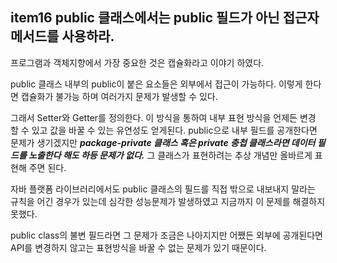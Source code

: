 ## item16 public 클래스에서는 public 필드가 아닌 접근자 메서드를 사용하라.

프로그램과 객체지향에서 가장 중요한 것은 캡슐화라고 이야기 하였다.

public 클래스 내부의 public이 붙은 요소들은 외부에서 접근이 가능하다. 이렇게 한다면 캡슐화가 불가능 하며 여러가지 문제가 발생할 수 있다.

그래서 Setter와 Getter를 정의한다. 이 방식을 통하여 내부 표현 방식을 언제든 변경 할 수 있고 값을 바꿀 수 있는 유연성도 얻게된다. public으로 내부 필드를 공개한다면 문제가 생기겠지만 *__package-private 클래스 혹은 private 충첩 클래스라면 데이터 필드를 노출한다 해도 하등 문제가 없다.__* 그 클래스가 표현하려는 추상 개념만 올바르게 표현해 주면 된다. 

자바 플랫폼 라이브러리에서도 public 클래스의 필드를 직접 밖으로 내보내지 말라는 규칙을 어긴 경우가 있는데 심각한 성능문제가 발생하였고 지금까지 이 문제를 해결하지 못했다. 

public class의 불변 필드라면 그 문제가 조금은 나아지지만 어쨌든 외부에 공개된다면 API를 변경하지 않고는 표현방식을 바꿀 수 없는 문제가 있기 때문이다.